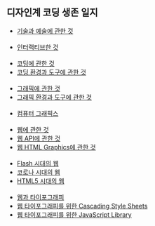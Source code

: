 <h2>디자인계 코딩 생존 일지</h2>
<ul>
 <li><a href = "./script/intro.md">기술과 예술에 관한 것</a></li>
 <br>
 <li><a href = "./script/interactive.md">인터랙티브한 것</a></li>
 <br>
 <li><a href = "./script/coding.md">코딩에 관한 것</a></li>
 <li><a href = "./script/env-and-tool-for-coding.md">코딩 환경과 도구에 관한 것</a></li>
 <br>
 <li><a href = "./script/graphics.md">그래픽에 관한 것</a></li>
 <li><a href = "./script/env-and-tool-for-graphics.md">그래픽 환경과 도구에 관한 것</a></li>
 <br>
 <li><a href = "./script/computer-graphics.md">컴퓨터 그래픽스</a></li>
 <br>
 <li><a href = "./script/webart.md">웹에 관한 것</a></li>
 <li><a href = "./script/webapi.md">웹 API에 관한 것</a></li>
 <li><a href = "./script/html-graphics.md">웹 HTML Graphics에 관한 것</a></li>
 <br>
 <li><a href = "./script/adobe-flash.md"> Flash 시대의 웹</a></li>
 <li><a href = "./script/covid-and-web.md">코로나 시대의 웹</a></li>
 <li><a href = "./script/covid-and-web.md">HTML5 시대의 웹</a></li>
 <br>
 <li><a href = "./script/typography-and-web.md">웹과 타이포그래피</a></li>
 <li><a href = "./script/typography-css.md.md">웹 타이포그래피를 위한 Cascading Style Sheets</a></li>
 <li><a href = "./script/typography-css.md.md">웹 타이포그래피를 위한 JavaScript Library</a></li>
 <br>
</ul>
